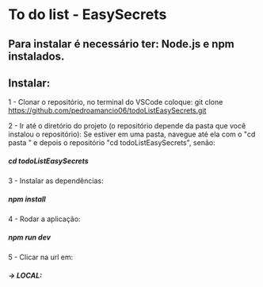 # To do list - EasySecrets

## Para instalar é necessário ter: Node.js e npm instalados.

## Instalar: 
1 - Clonar o repositório, no terminal do VSCode coloque:
    git clone https://github.com/pedroamancio06/todoListEasySecrets.git

2 - Ir até o diretório do projeto (o repositório depende da pasta que você instalou o repositório):
   Se estiver em uma pasta, navegue até ela com o "cd pasta " e depois o repositório "cd todoListEasySecrets", senão: 
   ##### cd todoListEasySecrets 

3 - Instalar as dependências:
   ##### npm install

4 - Rodar a aplicação:
   ##### npm run dev

5 - Clicar na url em:
  ##### -> LOCAL: 
   
